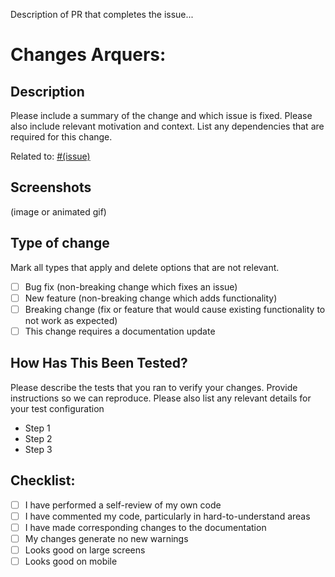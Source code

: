 Description of PR that completes the issue...

# Changes Arquers:

## Description

Please include a summary of the change and which issue is fixed. Please also include relevant motivation and context. List any dependencies that are required for this change.

Related to: [#(issue)](https://www.ora.pm)

## Screenshots

(image or animated gif)

## Type of change

Mark all types that apply and delete options that are not relevant.

- [ ] Bug fix (non-breaking change which fixes an issue)
- [ ] New feature (non-breaking change which adds functionality)
- [ ] Breaking change (fix or feature that would cause existing functionality to not work as expected)
- [ ] This change requires a documentation update

## How Has This Been Tested?

Please describe the tests that you ran to verify your changes. Provide instructions so we can reproduce. Please also list any relevant details for your test configuration

- Step 1
- Step 2
- Step 3

## Checklist:

- [ ] I have performed a self-review of my own code
- [ ] I have commented my code, particularly in hard-to-understand areas
- [ ] I have made corresponding changes to the documentation
- [ ] My changes generate no new warnings
- [ ] Looks good on large screens
- [ ] Looks good on mobile
